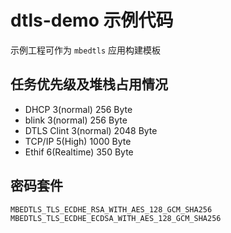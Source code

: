 # dtls-demo 示例代码
示例工程可作为 `mbedtls` 应用构建模板

## 任务优先级及堆栈占用情况
- DHCP          3(normal)    256 Byte
- blink         3(normal)    256 Byte
- DTLS Clint    3(normal)    2048 Byte
- TCP/IP        5(High)      1000 Byte
- Ethif         6(Realtime)  350 Byte

## 密码套件
```
MBEDTLS_TLS_ECDHE_RSA_WITH_AES_128_GCM_SHA256   
MBEDTLS_TLS_ECDHE_ECDSA_WITH_AES_128_GCM_SHA256
```